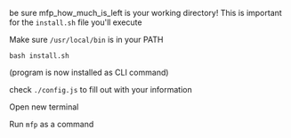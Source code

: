 be sure mfp_how_much_is_left is your working directory! This is important for the `install.sh` file you'll execute

Make sure `/usr/local/bin` is in your PATH

`bash install.sh`

(program is now installed as CLI command)

check `./config.js` to fill out with your information

Open new terminal

Run `mfp` as a command